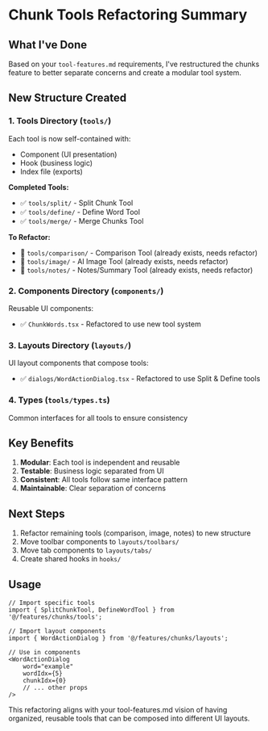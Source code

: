 # Chunk Tools Refactoring Summary

## What I've Done

Based on your `tool-features.md` requirements, I've restructured the chunks feature to better separate concerns and create a modular tool system.

## New Structure Created

### 1. **Tools Directory** (`tools/`)

Each tool is now self-contained with:

- Component (UI presentation)
- Hook (business logic)
- Index file (exports)

**Completed Tools:**

- ✅ `tools/split/` - Split Chunk Tool
- ✅ `tools/define/` - Define Word Tool  
- ✅ `tools/merge/` - Merge Chunks Tool

**To Refactor:**

- 🔄 `tools/comparison/` - Comparison Tool (already exists, needs refactor)
- 🔄 `tools/image/` - AI Image Tool (already exists, needs refactor)
- 🔄 `tools/notes/` - Notes/Summary Tool (already exists, needs refactor)

### 2. **Components Directory** (`components/`)

Reusable UI components:

- ✅ `ChunkWords.tsx` - Refactored to use new tool system

### 3. **Layouts Directory** (`layouts/`)

UI layout components that compose tools:

- ✅ `dialogs/WordActionDialog.tsx` - Refactored to use Split & Define tools

### 4. **Types** (`tools/types.ts`)

Common interfaces for all tools to ensure consistency

## Key Benefits

1. **Modular**: Each tool is independent and reusable
2. **Testable**: Business logic separated from UI
3. **Consistent**: All tools follow same interface pattern
4. **Maintainable**: Clear separation of concerns

## Next Steps

1. Refactor remaining tools (comparison, image, notes) to new structure
2. Move toolbar components to `layouts/toolbars/`
3. Move tab components to `layouts/tabs/`
4. Create shared hooks in `hooks/`

## Usage

```tsx
// Import specific tools
import { SplitChunkTool, DefineWordTool } from '@/features/chunks/tools';

// Import layout components
import { WordActionDialog } from '@/features/chunks/layouts';

// Use in components
<WordActionDialog 
    word="example" 
    wordIdx={5} 
    chunkIdx={0} 
    // ... other props 
/>
```

This refactoring aligns with your tool-features.md vision of having organized, reusable tools that can be composed into different UI layouts.

